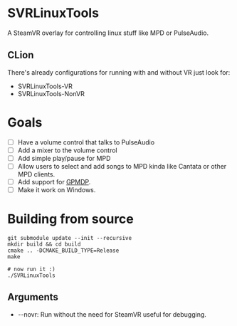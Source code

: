 # SVRLinuxTools
A SteamVR overlay for controlling linux stuff like MPD or PulseAudio.

## CLion
There's already configurations for running with and without VR just look
for:
 * SVRLinuxTools-VR
 * SVRLinuxTools-NonVR

# Goals
- [ ] Have a volume control that talks to PulseAudio
- [ ] Add a mixer to the volume control
- [ ] Add simple play/pause for MPD
- [ ] Allow users to select and add songs to MPD kinda like Cantata or
other MPD clients.
- [ ] Add support for [GPMDP](https://www.googleplaymusicdesktopplayer.com/).
- [ ] Make it work on Windows.

# Building from source
```shell script
git submodule update --init --recursive
mkdir build && cd build
cmake .. -DCMAKE_BUILD_TYPE=Release
make

# now run it :)
./SVRLinuxTools
```

## Arguments
* --novr: Run without the need for SteamVR useful for debugging.